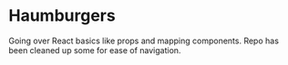 # Haumburgers

Going over React basics like props and mapping components. Repo has been cleaned up some for ease of navigation.
